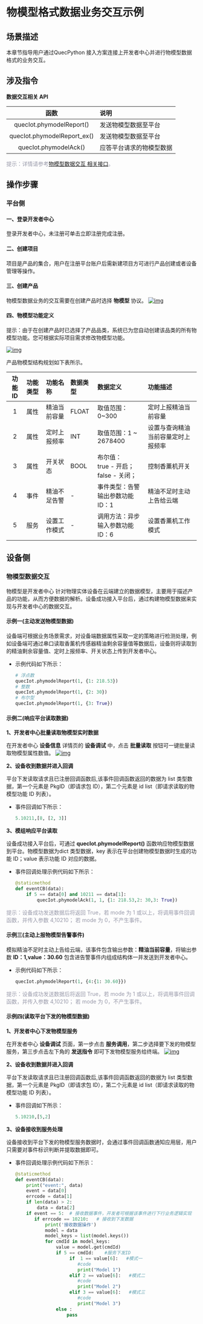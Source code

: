 
# 物模型格式数据业务交互示例

## __场景描述__

本章节指导用户通过QuecPython 接入方案连接上开发者中心并进行物模型数据格式的业务交互。

## __涉及指令__
__数据交互相关 API__

| 函数 | 说明  |
|:--------:| :-------------|
|quecIot.phymodelReport() |发送物模型数据至平台 |
|quecIot.phymodelReport_ex() |发送物模型数据至平台 |
|quecIot.phymodelAck()|应答平台请求的物模型数据 |

<font color=#999AAA >提示：详情请参考[物模型数据交互 相关接口](/deviceDevelop/cellular/QuecPython/api/cellular-quecpython-api-03.md)。</font>

	
## __操作步骤__
### __平台侧__
#### __一、登录开发者中心__
登录<a :href="toDevelopCenter()" target="_blank">开发者中心</a>，未注册可单击<a :href="toDevelopCenter('registerType')" target="_blank">立即注册</a>完成注册。
#### __二、创建项目__
项目是产品的集合，用户在注册平台账户后需新建项目方可进行产品创建或者设备管理等操作。
#### __三、创建产品__
物模型数据业务的交互需要在创建产品时选择 __物模型__ 协议。
<a data-fancybox title="img" href="/deviceDevelop/cellular/QuecPython/resource/data/Physical_model/Example-01.png">![img](/deviceDevelop/cellular/QuecPython/resource/data/Physical_model/Example-01.png)</a>


#### __四、物模型功能定义__
 提示：由于在创建产品时已选择了产品品类，系统已为您自动创建该品类的所有物模型功能。您可根据实际项目需求修改物模型功能。 

<a data-fancybox title="img" href="/deviceDevelop/cellular/QuecPython/resource/data/Physical_model/Example-02.png">![img](/deviceDevelop/cellular/QuecPython/resource/data/Physical_model/Example-02.png)</a>

 产品物模型结构规划如下表所示。

| 功能ID | 功能类型    |功能名称   |数据类型    |数据定义  |功能描述  |
|:--------:|:-------------|:-------------|:-------------|:-------------|:-------------|
| 1 |属性 | 精油当前容量 | FLOAT |取值范围：0~300 |定时上报精油当前容量
| 2 |属性 | 定时上报频率 | INT |取值范围：1 ~ 2678400 |设置与查询精油当前容量定时上报频率|
| 3 |属性 | 开关状态 | BOOL |布尔值：<br>true - 开启；<br>false - 关闭； |控制香薰机开关|
| 4 |事件 | 精油不足告警 | - |事件类型：告警 <br>输出参数功能ID：1 |精油不足时主动上告给云端|
| 5 |服务 | 设置工作模式 | - |调用方法：异步<br>输入参数功能ID：6 |设置香薰机工作模式|

## __设备侧__
### __物模型数据交互__

物模型是开发者中心 针对物理实体设备在云端建立的数据模型，主要用于描述产品的功能，从而方便数据的解析。设备成功接入平台后，通过构建物模型数据来实现与开发者中心的数据交互。


#### __示例一(主动发送物模型数据)__

设备端可根据业务场景需求，对设备端数据属性采取一定的策略进行检测处理，例如设备端可通过串口读取香薰机传感器精油剩余容量值等数据后，设备则将读取到的精油剩余容量值、定时上报频率、开关状态上传到开发者中心。

* 示例代码如下所示：
	```py
	# 浮点数
	quecIot.phymodelReport(1, {1: 218.53})
	# 整数
	quecIot.phymodelReport(1, {2: 30})
	# 布尔型
	quecIot.phymodelReport(1, {3: True})
	```


#### __示例二(响应平台读取数据)__
__1、开发者中心批量读取物模型实时数据__

在开发者中心 __设备信息__ 详情页的 __设备调试__ 中，点击 __批量读取__ 按钮可一键批量读取物模型属性数值。
<a data-fancybox title="img" href="/deviceDevelop/cellular/QuecPython/resource/data/Physical_model/Example-03.png">![img](/deviceDevelop/cellular/QuecPython/resource/data/Physical_model/Example-03.png)</a>

__2、设备收到数据并进入回调__

平台下发读取请求且已注册回调函数后,该事件回调函数返回的数据为 list 类型数据，第一个元素是 PkgID（即请求包 ID），第二个元素是 id list（即请求读取的物模型功能 ID 列表）。
* 事件回调如下所示：

	```py
	5.10211,[8, [2, 3]]
	```

__3、模组响应平台读取__

设备成功接入平台后，可通过 __quecIot.phymodelReport()__ 函数响应物模型数据到平台。物模型数据为dict 类型数据，key 表示在平台创建物模型数据时生成的功能 ID；value 表示功能 ID 对应的数据。

* 事件回调处理示例代码如下所示：
	```py
    @staticmethod
    def eventCB(data):
        if 5 == data[0] and 10211 == data[1]:
			quecIot.phymodelAck(1, 1, {1: 218.53,2: 30,3: True})
	```
<font color=#999AAA >提示：设备成功发送数据后将返回 True，若 mode 为 1 或以上，将调用事件回调函数，并传入参数 4,10210； 若 mode 为 0，不产生事件。</font>

#### __示例三(主动上报物模型告警事件)__
模拟精油不足时主动上告给云端，该事件包含输出参数：__精油当前容量__，将输出参数 __ID：1,value：30.60__ 包含进告警事件内组成结构体一并发送到开发者中心。

* 示例代码如下所示：
	```py
	quecIot.phymodelReport(1, {4:{1: 30.60}})
	```
<font color=#999AAA >提示：设备成功发送数据后将返回 True，若 mode 为 1 或以上，将调用事件回调函数，并传入参数 4,10210； 若 mode 为 0，不产生事件。</font>

#### __示例四(读取平台下发的物模型数据)__

__1、开发者中心下发物模型服务__

 在开发者中心 __设备调试__ 页面，第一步点击 __服务调用__，第二步选择要下发的物模型服务，第三步点击左下角的 __发送指令__ 即可下发物模型服务给终端。
<a data-fancybox title="img" href="/deviceDevelop/cellular/QuecPython/resource/data/Physical_model/Example-04.png">![img](/deviceDevelop/cellular/QuecPython/resource/data/Physical_model/Example-04.png)</a>

__2、设备收到数据并进入回调__

平台下发读取请求且已注册回调函数后,该事件回调函数返回的数据为 list 类型数据，第一个元素是 PkgID（即请求包 ID），第二个元素是 id list（即请求读取的物模型功能 ID 列表）。
* 事件回调如下所示：

	```py
	5.10210,[5,2]
	```

__3、设备接收到服务处理__

设备接收到平台下发的物模型服务数据时，会通过事件回调函数通知应用层，用户只需要对事件标识判断并提取数据即可。

* 事件回调处理示例代码如下所示：
	```py
    @staticmethod
    def eventCB(data):
        print("event:", data)
        event = data[0]
        errcode = data[1]
        if len(data) > 2:
            data = data[2]
        if event == 5:  # 接收数据事件，开发者可根据该事件进行下行业务逻辑实现
           if errcode == 10210:   # 接收到下发数据
               print('接收数据操作')
               model = data
               model_keys = list(model.keys())
               for cmdId in model_keys:
                   value = model.get(cmdId)
                   if 5 == cmdId:    #服务下发ID                     
                        if  1 == value[6]:   #模式一
                           #code
                           print("Model 1") 
                        elif 2 == value[6]:   #模式二
                           #code
                           print("Model 2") 
                        elif 3 == value[6]:   #模式三
                           #code
                           print("Model 3") 
                   else :
                       pass                
	```


 